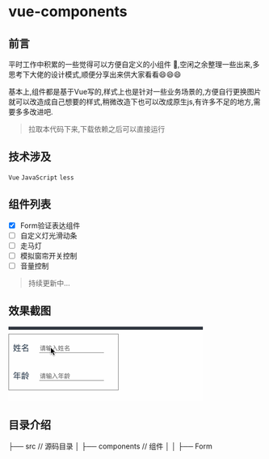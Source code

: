 # vue-components

## 前言

平时工作中积累的一些觉得可以方便自定义的小组件 🍉,空闲之余整理一些出来,多思考下大佬的设计模式,顺便分享出来供大家看看:smile::smile::smile:

基本上,组件都是基于Vue写的,样式上也是针对一些业务场景的,方便自行更换图片就可以改造成自己想要的样式,稍微改造下也可以改成原生js,有许多不足的地方,需要多多改进吧.


> 拉取本代码下来,下载依赖之后可以直接运行


## 技术涉及
`Vue` `JavaScript` `less` 

## 组件列表
- [x] Form验证表达组件
- [ ] 自定义灯光滑动条
- [ ] 走马灯
- [ ] 模拟窗帘开关控制
- [ ] 音量控制

> 持续更新中...

## 效果截图

![自定义表单](./public/222.gif)

## 目录介绍

├── src                                         // 源码目录
│   ├── components                              // 组件
│   │   ├── Form

